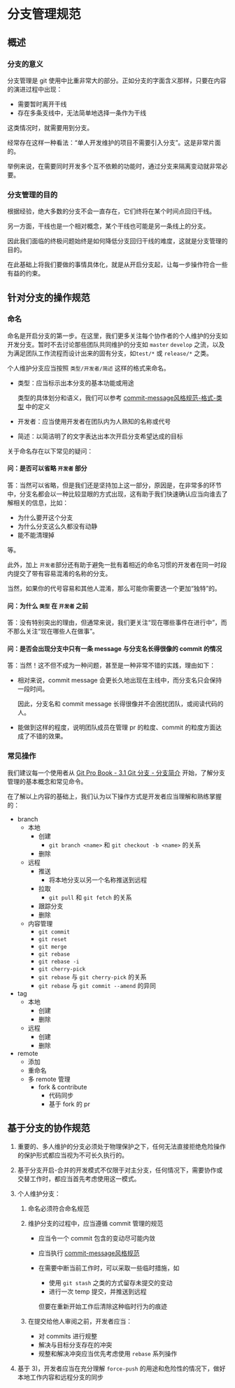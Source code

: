 # 分支管理规范



## 概述



### 分支的意义

分支管理是 git 使用中比重非常大的部分。正如分支的字面含义那样，只要在内容的演进过程中出现：

- 需要暂时离开干线
- 存在多条支线中，无法简单地选择一条作为干线

这类情况时，就需要用到分支。

经常存在这样一种看法：“单人开发维护的项目不需要引入分支”。这是非常片面的。

举例来说，在需要同时开发多个互不依赖的功能时，通过分支来隔离变动就非常必要。



### 分支管理的目的

根据经验，绝大多数的分支不会一直存在，它们终将在某个时间点回归干线。

另一方面，干线也是一个相对概念，某个干线也可能是另一条线上的分支。

因此我们面临的终极问题始终是如何降低分支回归干线的难度，这就是分支管理的目的。

在此基础上将我们要做的事情具体化，就是从开启分支起，让每一步操作符合一些有益的约束。



## 针对分支的操作规范

### 命名

命名是开启分支的第一步。在这里，我们更多关注每个协作者的个人维护的分支如开发分支。暂时不去讨论那些团队共同维护的分支如 `master` `develop` 之流，以及为满足团队工作流程而设计出来的固有分支，如`test/*` 或 `release/*` 之类。

个人维护分支应当按照 `类型/开发者/简述` 这样的格式来命名。

- 类型：应当标示出本分支的基本功能或用途

  类型的具体划分和语义，我们可以参考 [commit-message风格规范-格式-类型](./commit-message风格规范.md#类型) 中的定义

- 开发者：应当使用开发者在团队内为人熟知的名称或代号

- 简述：以简洁明了的文字表达出本次开启分支希望达成的目标



关于命名存在以下常见的疑问：

#### 问：是否可以省略 `开发者` 部分

答：当然可以省略，但是我们还是坚持加上这一部分，原因是，在非常多的环节中，分支名都会以一种比较显眼的方式出现，这有助于我们快速确认应当向谁去了解相关的信息，比如：

- 为什么要开这个分支
- 为什么分支这么久都没有动静
- 能不能清理掉

等。

此外，加上 `开发者`部分还有助于避免一批有着相近的命名习惯的开发者在同一时段内提交了带有容易混淆的名称的分支。

当然，如果你的代号容易和其他人混淆，那么可能你需要选一个更加“独特”的。



#### 问：为什么 `类型` 在 `开发者` 之前

答：没有特别突出的理由，但通常来说，我们更关注“现在哪些事件在进行中”，而不那么关注“现在哪些人在做事”。



#### 问：是否会出现分支中只有一条 message 与分支名长得很像的 commit 的情况

答：当然！这不但不成为一种问题，甚至是一种非常不错的实践，理由如下：

- 相对来说，commit message 会更长久地出现在主线中，而分支名只会保持一段时间。

  因此，分支名和 commit message 长得很像并不会困扰团队，或阅读代码的人。

- 能做到这样的程度，说明团队成员在管理 pr 的粒度、commit 的粒度方面达成了不错的效果。



### 常见操作

我们建议每一个使用者从 [Git Pro Book - 3.1 Git 分支 - 分支简介](https://git-scm.com/book/zh/v2/Git-%E5%88%86%E6%94%AF-%E5%88%86%E6%94%AF%E7%AE%80%E4%BB%8B)  开始，了解分支管理的基本概念和常见命令。

在了解以上内容的基础上，我们认为以下操作方式是开发者应当理解和熟练掌握的：

- branch
  - 本地
    - 创建
      - `git branch <name>` 和 `git checkout -b <name>` 的关系
    - 删除
  - 远程
    - 推送
      - 将本地分支以另一个名称推送到远程
    - 拉取
      - `git pull` 和 `git fetch` 的关系
    - 跟踪分支
    - 删除
  - 内容管理
    - `git commit`
    - `git reset`
    - `git merge`
    - `git rebase`
    - `git rebase -i`
    - `git cherry-pick`
    - `git rebase` 与 `git cherry-pick` 的关系
    - `git rebase` 与 `git commit --amend` 的异同
- tag
  - 本地
    - 创建
    - 删除
  - 远程
    - 创建
    - 删除
- remote
  - 添加
  - 重命名
  - 多 remote 管理
    - fork & contribute
      - 代码同步
      - 基于 fork 的 pr





## 基于分支的协作规范

1. 重要的、多人维护的分支必须处于物理保护之下，任何无法直接拒绝危险操作的保护形式都应当视为不可长久执行的。

2. 基于分支开启-合并的开发模式不仅限于对主分支，任何情况下，需要协作或交替工作时，都应当首先考虑使用这一模式。

3. 个人维护分支：

   1. 命名必须符合命名规范

   2. 维护分支的过程中，应当遵循 commit 管理的规范

      - 应当令一个 commit 包含的变动尽可能内敛

      - 应当执行 [commit-message风格规范](./commit-message风格规范.md)

      - 在需要中断当前工作时，可以采取一些临时措施，如

        - 使用 `git stash` 之类的方式留存未提交的变动
        - 进行一次 temp 提交，并推送到远程

        但要在重新开始工作后清除这种临时行为的痕迹

   3. 在提交给他人审阅之前，开发者应当：

      - 对 commits 进行规整
      - 解决与目标分支存在的冲突
      - 规整和解决冲突应当优先考虑使用 `rebase` 系列操作

4. 基于 3)，开发者应当在充分理解 `force-push` 的用途和危险性的情况下，做好本地工作内容和远程分支的同步

